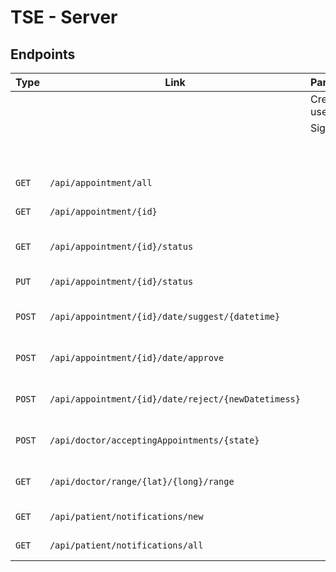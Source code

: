 # TSE - Server

## Endpoints

| Type   | Link                                                | Parameters    | Description                                                                                                                                   |
|--------|-----------------------------------------------------|---------------|-----------------------------------------------------------------------------------------------------------------------------------------------|
|        |                                                     | Create a user |                                                                                                                                               |
|        |                                                     | Sign in user  |                                                                                                                                               |
|        |                                                     |               | Forgot password                                                                                                                               |
|        |                                                     |               | Sign in via app                                                                                                                               |
| `GET`  | `/api/appointment/all`                              |               | Get all appointments retaining to a user                                                                                                      |
| `GET`  | `/api/appointment/{id}`                             |               | Get an appointment by its ID                                                                                                                  |
| `GET`  | `/api/appointment/{id}/status`                      |               | Get the status of an appointment.(See [AppointmentStatus.kt](./src/main/kotlin/cmp2804/tse/server/storage/appointments/AppointmentStatus.kt)) |
| `PUT`  | `/api/appointment/{id}/status`                      |               | Set an appointment's status                                                                                                                   |
| `POST` | `/api/appointment/{id}/date/suggest/{datetime}`     |               | Suggest a date for an appointment as a doctor.                                                                                                |
| `POST` | `/api/appointment/{id}/date/approve`                |               | Approve a date for an appointment as a patient.                                                                                               |
| `POST` | `/api/appointment/{id}/date/reject/{newDatetimess}` |               | Reject a date for an appointment as a patient.                                                                                                |
| `POST` | `/api/doctor/acceptingAppointments/{state}`         |               | As a doctor, set your accepting appointments toggle                                                                                           |
| `GET`  | `/api/doctor/range/{lat}/{long}/range`              |               | Get all doctors within a KM range of a lat-long                                                                                               |
| `GET`  | `/api/patient/notifications/new`                    |               | Get all new notifications                                                                                                                     |
| `GET`  | `/api/patient/notifications/all`                    |               | Get all stored notifications                                                                                                                  |
